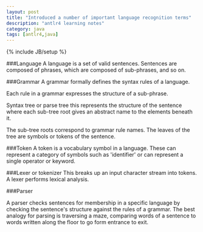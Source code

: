 ```yaml
---
layout: post
title: "Introduced a number of important language recognition terms"
description: "antlr4 learning notes"
category: java 
tags: [antlr4,java]
---
```

{% include JB/setup %}

###Language
A language is a set of valid sentences.
Sentences are composed of phrases, which are composed of sub-phrases, and so on.

###Grammar
A grammar formally defines the syntax rules of a language.

Each rule in a grammar expresses the structure of a sub-phrase.

Syntax tree or parse tree this represents the structure of the sentence where each sub-tree root gives an abstract name to the elements beneath it.

The sub-tree roots correspond to grammar rule names.
The leaves of the tree are symbols or tokens of the sentence.

###Token
A token is a vocabulary symbol in a language.
These can represent a category of symbols such as 'identifier' or can represent a single operator or keyword.

###Lexer or tokenizer
This breaks up an input character stream into tokens.
A lexer performs lexical analysis.

###Parser

A parser checks sentences for membership in a specific language by checking the sentence's structure against the rules of a grammar.
The best analogy for parsing is traversing a maze, comparing words of a sentence to words written along the floor to go form entrance to exit.